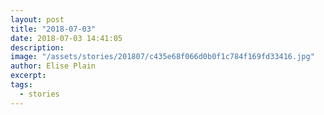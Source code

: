 ```yaml
---
layout: post
title: "2018-07-03"
date: 2018-07-03 14:41:05
description: 
image: "/assets/stories/201807/c435e68f066d0b0f1c784f169fd33416.jpg"
author: Elise Plain
excerpt: 
tags: 
  - stories
---
```



<p></p>
